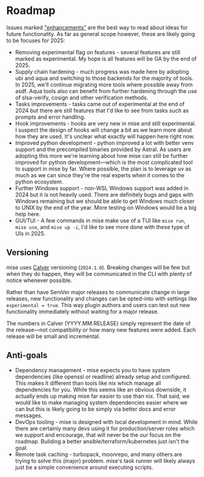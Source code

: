 # Roadmap

Issues
marked ["enhancements"](https://github.com/jdx/mise/issues?q=is%3Aissue+is%3Aopen+label%3Aenhancement)
are the best way to read about ideas for future
functionality. As far as general scope however, these are likely going to be focuses for 2025:

- Removing experimental flag on features - several features are still marked as experimental. My hope
  is all features will be GA by the end of 2025.
- Supply chain hardening - much progress was made here by adopting ubi and aqua and switching to those backends
  for the majority of tools. In 2025, we'll continue migrating more tools where possible away from asdf.
  Aqua tools also can benefit from further hardening through the use of slsa-verify, cosign and other verification methods.
- Tasks improvements - tasks came out of experimental at the end of 2024 but there are still features
  that I'd like to see from tasks such as prompts and error handling.
- Hook improvements - hooks are very new in mise and still experimental. I suspect the design of hooks
  will change a bit as we learn more about how they are used. It's unclear what exactly will happen here right now.
- Improved python development - python improved a lot with better venv support and the precompiled
  binaries provided by Astral. As users are adopting this more we're learning about how mise can still
  be further improved for python development—which is the most complicated tool to support in mise by far.
  Where possible, the plan is to leverage uv as much as we can since they're the real experts when it
  comes to the python ecosystem.
- Further Windows support - non-WSL Windows support was added in 2024 but it is not heavily used. There are
  definitely bugs and gaps with Windows remaining but we should be able to get Windows much closer to UNIX
  by the end of the year. More testing on Windows would be a big help here.
- GUI/TUI - A few commands in mise make use of a TUI like `mise run`, `mise use`, and `mise up -i`,
  I'd like to see more done with these type of UIs in 2025.

## Versioning

mise uses [Calver](https://calver.org/) versioning (`2024.1.0`).
Breaking changes will be few but when they do happen,
they will be communicated in the CLI with plenty of notice whenever possible.

Rather than have SemVer major releases to communicate change in large releases,
new functionality and changes can be opted-into with settings like `experimental = true`.
This way plugin authors and users can
test out new functionality immediately without waiting for a major release.

The numbers in Calver (YYYY.MM.RELEASE) simply represent the date of the release—not compatibility
or how many new features were added.
Each release will be small and incremental.

## Anti-goals

- Dependency management - mise expects you to have system dependencies (like openssl or readline)
  already setup and configured. This makes it different than tools like nix which manage all
  dependencies for you. While this seems like an obvious downside, it actually ends up making mise
  far easier to use than nix. That said, we would like to make managing system dependencies easier
  where we can but this is likely going to be simply via better docs and error messages.
- DevOps tooling - mise is designed with local development in mind. While there are certainly many
  devs using it for production/server roles which we support and encourage, that will never be the
  our focus on the roadmap. Building a better ansible/terraform/kubernetes just isn't the goal.
- Remote task caching - turbopack, moonrepo, and many others are trying to solve this (major)
  problem. mise's task runner will likely always just be a simple convenience around executing
  scripts.
